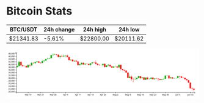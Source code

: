 # Bitcoin Stats

BTC/USDT|24h change|24h high|24h low|
|---|---|---|---|
|$21341.83|-5.61%|$22800.00|$20111.62|

<img src="./chart.svg">
